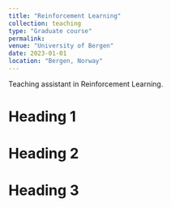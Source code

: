 ```yaml
---
title: "Reinforcement Learning"
collection: teaching
type: "Graduate course"
permalink:
venue: "University of Bergen"
date: 2023-01-01
location: "Bergen, Norway"
---
```


Teaching assistant in Reinforcement Learning.

Heading 1
======

Heading 2
======

Heading 3
======
